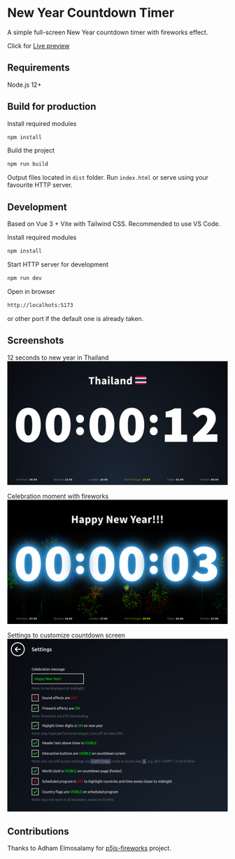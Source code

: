 # New Year Countdown Timer

A simple full-screen New Year countdown timer with fireworks effect.

Click for [Live preview](https://agama.day/new-year-countdown-timer)

## Requirements

Node.js 12+

## Build for production

Install required modules
```bash
npm install
```

Build the project
```bash
npm run build
```

Output files located in `dist` folder. Run `index.html` or serve using your favourite HTTP server.

## Development

Based on Vue 3 + Vite with Tailwind CSS. Recommended to use VS Code.

Install required modules
```bash
npm install
```

Start HTTP server for development
```bash
npm run dev
```

Open in browser
```txt
http://localhots:5173
```
or other port if the default one is already taken.

## Screenshots

12 seconds to new year in Thailand
![screenshot-thailand.png](https://github.com/agamayoga/new-year-countdown-timer/blob/main/wiki/screenshot-thailand.png?raw=true)

Celebration moment with fireworks
![screenshot-celebration.png](https://github.com/agamayoga/new-year-countdown-timer/blob/main/wiki/screenshot-celebration.png?raw=true)

Settings to customize countdown screen
![screenshot-settings.png](https://github.com/agamayoga/new-year-countdown-timer/blob/main/wiki/screenshot-settings.png?raw=true)

## Contributions

Thanks to Adham Elmosalamy for [p5js-fireworks](https://github.com/aelmosalamy/p5js-fireworks) project.
